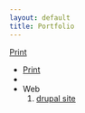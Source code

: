 ```yaml
---
layout: default
title: Portfolio	
---
```


<a href="http://coroflot.com/rjarmand" target="_blank">Print</a>

<ul> 
<li><a href="http://coroflot.com/rjarmand" target="_blank">Print</a><li>
   <li>Web
      <ol>
         <li><span><a href="http://mydrupal.site90.net/" target="_blank">drupal site</a></span></li>
      </ol>
   </li>
</ul>
